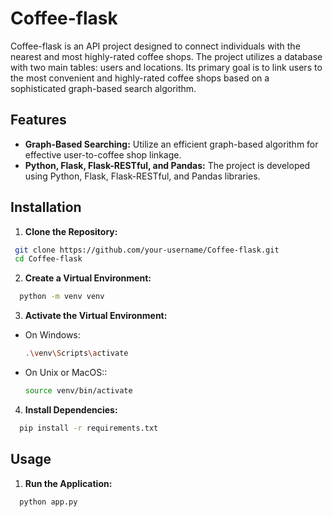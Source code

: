 # Coffee-flask

Coffee-flask is an API project designed to connect individuals with the nearest and most highly-rated coffee shops. The project utilizes a database with two main tables: users and locations. Its primary goal is to link users to the most convenient and highly-rated coffee shops based on a sophisticated graph-based search algorithm.

## Features

- **Graph-Based Searching:** Utilize an efficient graph-based algorithm for effective user-to-coffee shop linkage.
- **Python, Flask, Flask-RESTful, and Pandas:** The project is developed using Python, Flask, Flask-RESTful, and Pandas libraries.

## Installation

1. **Clone the Repository:**
  ```bash
   git clone https://github.com/your-username/Coffee-flask.git
   cd Coffee-flask
  ```

2. **Create a Virtual Environment:**

  ```bash
    python -m venv venv
  ```
3. **Activate the Virtual Environment:**
  - On Windows:
    ```bash
    .\venv\Scripts\activate
    ```
  - On Unix or MacOS::
    ```bash
    source venv/bin/activate
    ```
4. **Install Dependencies:**

  ```bash
    pip install -r requirements.txt
  ```

## Usage

1. **Run the Application:**
  ```bash
    python app.py
  ```